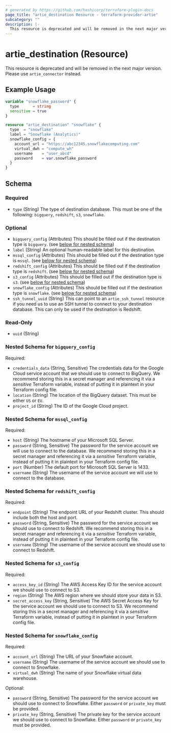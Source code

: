 ```yaml
---
# generated by https://github.com/hashicorp/terraform-plugin-docs
page_title: "artie_destination Resource - terraform-provider-artie"
subcategory: ""
description: |-
  This resource is deprecated and will be removed in the next major version. Please use artie_connector instead.
---
```


# artie_destination (Resource)

This resource is deprecated and will be removed in the next major version. Please use `artie_connector` instead.

## Example Usage

```terraform
variable "snowflake_password" {
  type      = string
  sensitive = true
}

resource "artie_destination" "snowflake" {
  type  = "snowflake"
  label = "Snowflake (Analytics)"
  snowflake_config = {
    account_url = "https://abc12345.snowflakecomputing.com"
    virtual_dwh = "compute_wh"
    username    = "user_abcd"
    password    = var.snowflake_password
  }
}
```

<!-- schema generated by tfplugindocs -->
## Schema

### Required

- `type` (String) The type of destination database. This must be one of the following: `bigquery`, `redshift`, `s3`, `snowflake`.

### Optional

- `bigquery_config` (Attributes) This should be filled out if the destination type is `bigquery`. (see [below for nested schema](#nestedatt--bigquery_config))
- `label` (String) An optional human-readable label for this destination.
- `mssql_config` (Attributes) This should be filled out if the destination type is `mssql`. (see [below for nested schema](#nestedatt--mssql_config))
- `redshift_config` (Attributes) This should be filled out if the destination type is `redshift`. (see [below for nested schema](#nestedatt--redshift_config))
- `s3_config` (Attributes) This should be filled out if the destination type is `s3`. (see [below for nested schema](#nestedatt--s3_config))
- `snowflake_config` (Attributes) This should be filled out if the destination type is `snowflake`. (see [below for nested schema](#nestedatt--snowflake_config))
- `ssh_tunnel_uuid` (String) This can point to an `artie_ssh_tunnel` resource if you need us to use an SSH tunnel to connect to your destination database. This can only be used if the destination is Redshift.

### Read-Only

- `uuid` (String)

<a id="nestedatt--bigquery_config"></a>
### Nested Schema for `bigquery_config`

Required:

- `credentials_data` (String, Sensitive) The credentials data for the Google Cloud service account that we should use to connect to BigQuery. We recommend storing this in a secret manager and referencing it via a *sensitive* Terraform variable, instead of putting it in plaintext in your Terraform config file.
- `location` (String) The location of the BigQuery dataset. This must be either `US` or `EU`.
- `project_id` (String) The ID of the Google Cloud project.


<a id="nestedatt--mssql_config"></a>
### Nested Schema for `mssql_config`

Required:

- `host` (String) The hostname of your Microsoft SQL Server.
- `password` (String, Sensitive) The password for the service account we will use to connect to the database. We recommend storing this in a secret manager and referencing it via a *sensitive* Terraform variable, instead of putting it in plaintext in your Terraform config file.
- `port` (Number) The default port for Microsoft SQL Server is 1433.
- `username` (String) The username of the service account we will use to connect to the database.


<a id="nestedatt--redshift_config"></a>
### Nested Schema for `redshift_config`

Required:

- `endpoint` (String) The endpoint URL of your Redshift cluster. This should include both the host and port.
- `password` (String, Sensitive) The password for the service account we should use to connect to Redshift. We recommend storing this in a secret manager and referencing it via a *sensitive* Terraform variable, instead of putting it in plaintext in your Terraform config file.
- `username` (String) The username of the service account we should use to connect to Redshift.


<a id="nestedatt--s3_config"></a>
### Nested Schema for `s3_config`

Required:

- `access_key_id` (String) The AWS Access Key ID for the service account we should use to connect to S3.
- `region` (String) The AWS region where we should store your data in S3.
- `secret_access_key` (String, Sensitive) The AWS Secret Access Key for the service account we should use to connect to S3. We recommend storing this in a secret manager and referencing it via a *sensitive* Terraform variable, instead of putting it in plaintext in your Terraform config file.


<a id="nestedatt--snowflake_config"></a>
### Nested Schema for `snowflake_config`

Required:

- `account_url` (String) The URL of your Snowflake account.
- `username` (String) The username of the service account we should use to connect to Snowflake.
- `virtual_dwh` (String) The name of your Snowflake virtual data warehouse.

Optional:

- `password` (String, Sensitive) The password for the service account we should use to connect to Snowflake. Either `password` or `private_key` must be provided.
- `private_key` (String, Sensitive) The private key for the service account we should use to connect to Snowflake. Either `password` or `private_key` must be provided.
